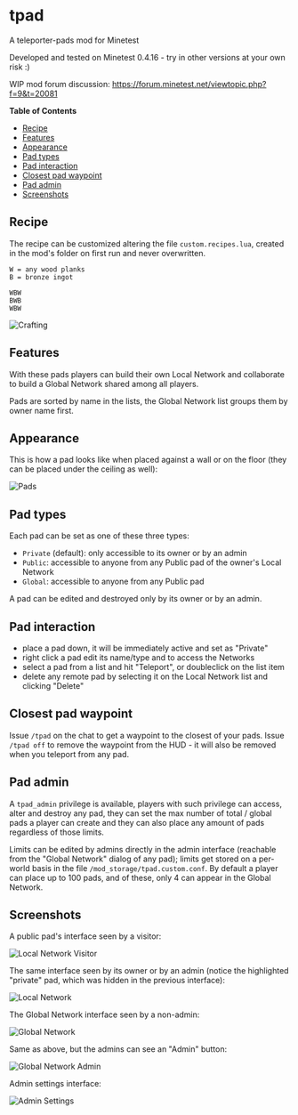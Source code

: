 # tpad
A teleporter-pads mod for Minetest

Developed and tested on Minetest 0.4.16 - try in other versions at your own risk :)

WIP mod forum discussion: https://forum.minetest.net/viewtopic.php?f=9&t=20081

**Table of Contents**
- [Recipe](#recipe)
- [Features](#features)
- [Appearance](#appearance)
- [Pad types](#pad-types)
- [Pad interaction](#pad-interaction)
- [Closest pad waypoint](#closest-pad-waypoint)
- [Pad admin](#pad-admin)
- [Screenshots](#screenshots)

## Recipe
The recipe can be customized altering the file `custom.recipes.lua`, created in the mod's folder on first run and never overwritten.

    W = any wood planks
    B = bronze ingot

    WBW
    BWB
    WBW

![Crafting](/screenshots/crafting.png)

## Features

With these pads players can build their own Local Network and collaborate to build a Global Network shared among all players.

Pads are sorted by name in the lists, the Global Network list groups them by owner name first.

## Appearance

This is how a pad looks like when placed against a wall or on the floor (they can be placed under the ceiling as well):

![Pads](/screenshots/pads.png)

## Pad types

Each pad can be set as one of these three types:
- `Private` (default): only accessible to its owner or by an admin
- `Public`: accessible to anyone from any Public pad of the owner's Local Network
- `Global`: accessible to anyone from any Public pad

A pad can be edited and destroyed only by its owner or by an admin.

## Pad interaction

- place a pad down, it will be immediately active and set as "Private"
- right click a pad edit its name/type and to access the Networks
- select a pad from a list and hit "Teleport", or doubleclick on the list item
- delete any remote pad by selecting it on the Local Network list and clicking "Delete"

## Closest pad waypoint

Issue `/tpad` on the chat to get a waypoint to the closest of your pads.
Issue `/tpad off` to remove the waypoint from the HUD - it will also be removed when you teleport from any pad.

## Pad admin

A `tpad_admin` privilege is available, players with such privilege can access, alter and destroy any pad, they can set the max number of total / global pads a player can create and they can also place any amount of pads regardless of those limits.

Limits can be edited by admins directly in the admin interface (reachable from the "Global Network" dialog of any pad); limits get stored on a per-world basis in the file `/mod_storage/tpad.custom.conf`. By default a player can place up to 100 pads, and of these, only 4 can appear in the Global Network.

## Screenshots

A public pad's interface seen by a visitor:

![Local Network Visitor](/screenshots/local-network-visitor.png)

The same interface seen by its owner or by an admin (notice the highlighted "private" pad, which was hidden in the previous interface):

![Local Network](/screenshots/local-network.png)

The Global Network interface seen by a non-admin:

![Global Network](/screenshots/global-network.png)

Same as above, but the admins can see an "Admin" button:

![Global Network Admin](/screenshots/global-network-admin.png)

Admin settings interface:

![Admin Settings](/screenshots/admin-settings.png)
